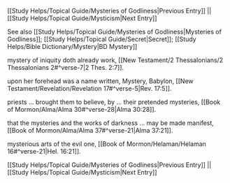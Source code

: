 [[Study Helps/Topical Guide/Mysteries of Godliness|Previous Entry]]  ||  [[Study Helps/Topical Guide/Mysticism|Next Entry]]

 See also [[Study Helps/Topical Guide/Mysteries of Godliness|Mysteries of Godliness]]; [[Study Helps/Topical Guide/Secret|Secret]]; [[Study Helps/Bible Dictionary/Mystery|BD Mystery]]

 mystery of iniquity doth already work, [[New Testament/2 Thessalonians/2 Thessalonians 2#^verse-7|2 Thes. 2:7]].

 upon her forehead was a name written, Mystery, Babylon, [[New Testament/Revelation/Revelation 17#^verse-5|Rev. 17:5]].

 priests ... brought them to believe, by ... their pretended mysteries, [[Book of Mormon/Alma/Alma 30#^verse-28|Alma 30:28]].

 that the mysteries and the works of darkness ... may be made manifest, [[Book of Mormon/Alma/Alma 37#^verse-21|Alma 37:21]].

 mysterious arts of the evil one, [[Book of Mormon/Helaman/Helaman 16#^verse-21|Hel. 16:21]].

[[Study Helps/Topical Guide/Mysteries of Godliness|Previous Entry]]  ||  [[Study Helps/Topical Guide/Mysticism|Next Entry]]